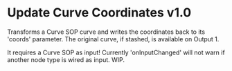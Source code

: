 # Update Curve Coordinates v1.0

Transforms a Curve SOP curve and writes the coordinates back to its 'coords' parameter.
The original curve, if stashed, is available on Output 1.

It requires a Curve SOP as input! Currently 'onInputChanged' will not warn if another node type is wired as input. WIP.
